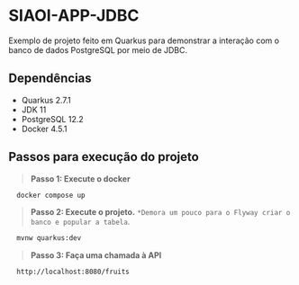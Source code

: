 # SIAOI-APP-JDBC

Exemplo de projeto feito em Quarkus para demonstrar a interação com o banco de dados PostgreSQL por meio de JDBC.

## Dependências
- Quarkus 2.7.1
- JDK 11
- PostgreSQL 12.2
- Docker 4.5.1

## Passos para execução do projeto

> **Passo 1: Execute o docker**
```bash
  docker compose up
```

> **Passo 2: Execute o projeto.** 
`*Demora um pouco para o Flyway criar o banco e popular a tabela`.
```bash
  mvnw quarkus:dev
```

> **Passo 3: Faça uma chamada à API**
```bash
  http://localhost:8080/fruits
```